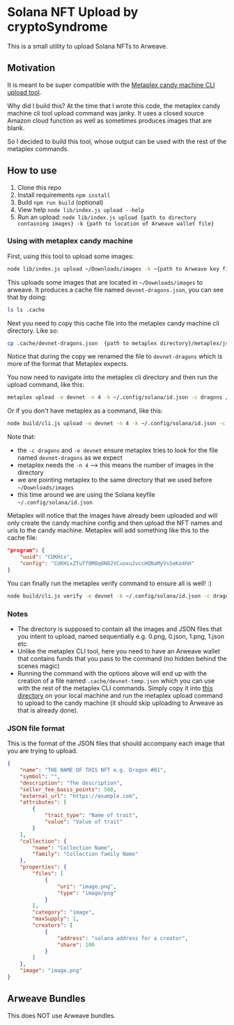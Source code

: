 # Solana NFT Upload by cryptoSyndrome

This is a small utility to upload Solana NFTs to Arweave.

## Motivation

It is meant to be super compatible with the [Metaplex candy machine CLI upload tool](https://github.com/metaplex-foundation/metaplex/tree/master/js/packages/cli).

Why did I build this?  At the time that I wrote this code, the metaplex candy machine cli tool upload command was janky.  It uses a closed source Amazon cloud function as well as sometimes produces images that are blank.

So I decided to build this tool, whose output can be used with the rest of the metaplex commands.

## How to use

1. Clone this repo
2. Install requirements `npm install`
3. Build `npm run build` (optional)
4. View help `node lib/index.js upload --help`
5. Run an upload: `node lib/index.js upload {path to directory containing images} -k {path to location of Arweave wallet file}`

### Using with metaplex candy machine

First, using this tool to upload some images:

```sh
node lib/index.js upload ~/Downloads/images -k ~{path to Arweave key file} -c dragons -e devnet
```

This uploads some images that are located in `~/Downloads/images` to arweave.  It produces a cache file named `devnet-dragons.json`, you can see that by doing:

```sh
ls ls .cache
```

Next you need to copy this cache file into the metaplex candy machine cli directory.  Like so:

```sh
cp .cache/devnet-dragons.json  {path to metaplex directory}/metaplex/js/packages/cli/.cache/devnet-dragons
```

Notice that during the copy we renamed the file to `devnet-dragons` which is more of the format that Metaplex expects.

You now need to navigate into the metaplex cli directory and then run the upload command, like this:

```sh
metaplex upload -e devnet -n 4 -k ~/.config/solana/id.json -c dragons /home/mosh/Downloads/images
```

Or if you don't have metaplex as a command, like this:

```sh
node build/cli.js upload -e devnet -n 4 -k ~/.config/solana/id.json -c dragons ~/Downloads/images
```

Note that:

- the `-c dragons` and `-e devnet` ensure metaplex tries to look for the file named `devnet-dragons` as we expect
- metaplex needs the `-n 4` --> this means the number of images in the directory
- we are pointing metaplex to the same directory that we used before `~/Downloads/images`
- this time around we are using the Solana keyfile `~/.config/solana/id.json`

Metaplex will notice that the images have already been uploaded and will only create the candy machine config and then upload the NFT names and uris to the candy machine.  Metaplex will add something like this to the cache file:

```json
"program": {
    "uuid": "CUKHix",
    "config": "CUKHixZTuTf8M8q8N82VCuoxuJvccHQNaMyVsSeKo4hH"
}
```

You can finally run the metaplex verify command to ensure all is well! :)

```sh
node build/cli.js verify -e devnet -k ~/.config/solana/id.json -c dragons ~/Downloads/images
```

### Notes

- The directory is supposed to contain all the images and JSON files that you intent to upload, named sequentially e.g. 0.png, 0.json, 1.png, 1.json etc
- Unlike the metaplex CLI tool, here you need to have an Arweave wallet that contains funds that you pass to the command (no hidden behind the scenes magic)
- Running the command with the options above will end up with the creation of a file named `.cache/devnet-temp.json` which you can use with the rest of the metaplex CLI commands.  Simply copy it into [this directory](https://github.com/metaplex-foundation/metaplex/tree/master/js/packages/cli) on your local machine and run the metaplex upload command to upload to the candy machine (it should skip uploading to Arweave as that is already done).

### JSON file format

This is the format of the JSON files that should accompany each image that you are trying to upload.

```json
{
    "name": "THE NAME OF THIS NFT e.g. Dragon #01",
    "symbol": "",
    "description": "The description",
    "seller_fee_basis_points": 500,
    "external_url": "https://example.com",
    "attributes": [
        {
            "trait_type": "Name of trait",
            "value": "Value of trait"
        }
    ],
    "collection": {
        "name": "Collection Name",
        "family": "Collection family Name"
    },
    "properties": {
        "files": [
            {
                "uri": "image.png",
                "type": "image/png"
            }
        ],
        "category": "image",
        "maxSupply": 1,
        "creators": [
            {
                "address": "solana address for a creator",
                "share": 100
            }
        ]
    },
    "image": "image.png"
}
```

## Arweave Bundles

This does NOT use Arweave bundles.
